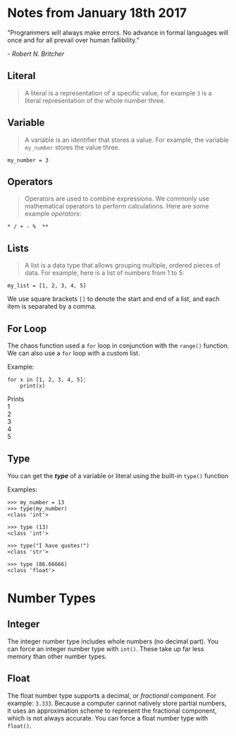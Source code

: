 # Notes from January 18th 2017
"Programmers will always make errors. No advance in formal languages will once and for all prevail over human fallibility.”

<cite>- Robert N. Britcher</cite>

## Literal
> A literal is a representation of a specific value, for example `3` is a literal representation of the whole number three.

## Variable
> A variable is an identifier that stores a value. For example, the variable `my_number` stores the value three.

    my_number = 3
    
## Operators
> Operators are used to combine expressions. We commonly use mathematical operators to perform calculations. Here are some example *operators*:

    * / + - %  **

## Lists
> A list is a data type that allows grouping multiple, ordered pieces of data. For example, here is a list of numbers from 1 to 5:

    my_list = [1, 2, 3, 4, 5]

We use square brackets `[]` to denote the start and end of a list, and each item is separated by a comma.

## For Loop
The chaos function used a `for` loop in conjunction with the `range()` function. We can also use a `for` loop with a custom list.

Example:

    for x in [1, 2, 3, 4, 5]:
        print(x)

Prints<br>
1<br>
2<br>
3<br>
4<br>
5<br>

## Type
You can get the ***type*** of a variable or literal using the built-in `type()` function

Examples:

    >>> my_number = 13
    >>> type(my_number)
    <class 'int'>
    
    >>> type (13)
    <class 'int'>
    
    >>> type("I have quotes!")
    <class 'str'>
    
    >>> type (86.66666)
    <class 'float'>

# Number Types

## Integer
The integer number type includes whole numbers (no decimal part). You can force an integer number type with `int()`. These take up far less memory than other number types.

## Float
The float number type supports a decimal, or *fractional* component. For example: `3.333`. Because a computer cannot natively store partial numbers, it uses an approximation scheme to represent the fractional component, which is not always accurate. You can force a float number type with `float()`.